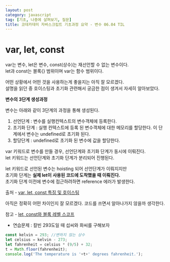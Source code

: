 ```yaml
---
layout: post
category: javascript
tag: [기초, 나중에 살펴보기, 질문]
title: 코데카데미 자바스크립트 기초과정 요약 - 변수 06.04 TIL
---
```


# var, let, const

<div class="message">
var는 변수, let은 변수, const(상수)는 재선언할 수 없는 변수이다.<br> 
let과 const는 블록{} 범위이며 var는 함수 범위이다.  
</div>

어떤 상황에서 어떤 것을 사용하는게 좋을지는 아직 잘 모르겠다.   
설명을 읽던 중 호이스팅과 초기화 관련해서 궁금한 점이 생겨서 자세히 알아보았다.   

**변수의 3단계 생성과정**

변수는 아래와 같이 3단계의 과정을 통해 생성된다.  
1. 선언단계 : 변수를 실행컨텍스트의 변수객체에 등록한다.  
2. 초기화 단계 : 실행 컨텍스트에 등록 된 변수객체에 대한 메모리를 할당한다. 이 단계에서 변수는 undefined로 초기화 된다.  
3. 할당단계 : undefined로 초기화 된 변수에 값을 할당한다.  
  
var 키워드로 변수를 만들 경우, 선언단계와 초기화 단계가 동시에 이뤄진다.   
let 키워드는 선언단계와 초기화 단계가 분리되어 진행된다.  
  
let 키워드로 선언된 변수는 hoisting 되어 선언단계가 이뤄지지만  
초기화 단계는 <strong>실제 let이 사용된 코드에 도착했을 때 이뤄진다.</strong>   
초기화 단계 이전에 변수에 접근하려하면 reference 에러가 발생한다.

출처 - [var, let, const 특징 및 호이스팅](https://medium.com/sjk5766/var-let-const-%ED%8A%B9%EC%A7%95-%EB%B0%8F-scope-335a078cec04)

아직은 정확히 어떤 차이인지 잘 모르겠다. 코드를 쓰면서 알아나가지 않을까 생각한다.

참고 - [let, const와 블록 레벨 스코프](https://poiemaweb.com/es6-block-scope)


* 연습문제 : 칼빈 293도일 때 섭씨와 화씨를 구해보자

```javascript
const kelvin = 293; //변하지 않는 상수
let celsius = kelvin - 273;
let fahrenheit = celsius * (9/5) + 32;
t = Math.floor(fahrenheit);
console.log('The temperature is '+t+' degrees fahrenheit.');
```


